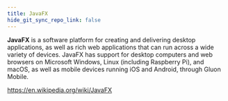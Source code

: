 ```yaml
---
title: JavaFX
hide_git_sync_repo_link: false
---
```


**JavaFX** is a software platform for creating and delivering desktop applications, as well as rich web applications that can run across a wide variety of devices. JavaFX has support for desktop computers and web browsers on Microsoft Windows, Linux (including Raspberry Pi), and macOS, as well as mobile devices running iOS and Android, through Gluon Mobile.

https://en.wikipedia.org/wiki/JavaFX